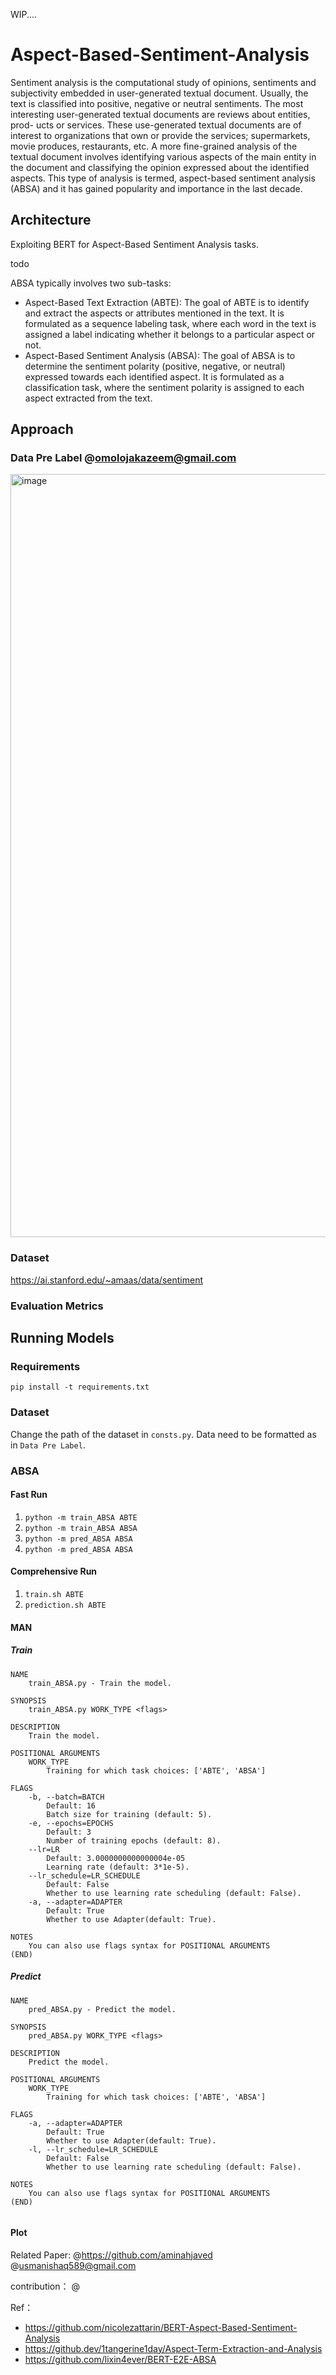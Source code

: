 WIP....

# Aspect-Based-Sentiment-Analysis

Sentiment analysis is the computational study of opinions, sentiments and subjectivity embedded in user-generated textual document. Usually, the text is classified into positive, negative or neutral sentiments. The most interesting user-generated textual documents are reviews about entities, prod- ucts or services. These use-generated textual documents are of interest to organizations that own or provide the services; supermarkets, movie produces, restaurants, etc. A more fine-grained analysis of the textual document involves identifying various aspects of the main entity in the document and classifying the opinion expressed about the identified aspects. This type of analysis is termed, aspect-based sentiment analysis (ABSA) and it has gained popularity and importance in the last decade.


## Architecture
Exploiting  BERT for Aspect-Based Sentiment Analysis tasks.

todo

ABSA typically involves two sub-tasks:
* Aspect-Based Text Extraction (ABTE): The goal of ABTE is to identify and extract the aspects or attributes mentioned in the text. It is formulated as a sequence labeling task, where each word in the text is assigned a label indicating whether it belongs to a particular aspect or not.
* Aspect-Based Sentiment Analysis (ABSA): The goal of ABSA is to determine the sentiment polarity (positive, negative, or neutral) expressed towards each identified aspect. It is formulated as a classification task, where the sentiment polarity is assigned to each aspect extracted from the text.

## Approach
### Data Pre Label @omolojakazeem@gmail.com
 <img width="1221" alt="image" src="https://github.com/SequinYF/Aspect-Based-Sentiment-Analysis/assets/19517164/97868851-f848-4105-b0cd-1ec118bc4dd9">

### Dataset

https://ai.stanford.edu/~amaas/data/sentiment

### Evaluation Metrics

## Running Models
### Requirements

`pip install -t requirements.txt`

### Dataset

Change the path of the dataset in `consts.py`. Data need to be formatted as in `Data Pre Label`.


### ABSA

#### Fast Run
1. `python -m train_ABSA ABTE` 
2. `python -m train_ABSA ABSA` 
3. `python -m pred_ABSA ABSA` 
4. `python -m pred_ABSA ABSA` 

#### Comprehensive Run

1. `train.sh ABTE`
2. `prediction.sh ABTE`

#### MAN

##### Train
```
NAME
    train_ABSA.py - Train the model.

SYNOPSIS
    train_ABSA.py WORK_TYPE <flags>

DESCRIPTION
    Train the model.

POSITIONAL ARGUMENTS
    WORK_TYPE
        Training for which task choices: ['ABTE', 'ABSA']

FLAGS
    -b, --batch=BATCH
        Default: 16
        Batch size for training (default: 5).
    -e, --epochs=EPOCHS
        Default: 3
        Number of training epochs (default: 8).
    --lr=LR
        Default: 3.0000000000000004e-05
        Learning rate (default: 3*1e-5).
    --lr_schedule=LR_SCHEDULE
        Default: False
        Whether to use learning rate scheduling (default: False).
    -a, --adapter=ADAPTER
        Default: True
        Whether to use Adapter(default: True).

NOTES
    You can also use flags syntax for POSITIONAL ARGUMENTS
(END)
```

##### Predict
```
NAME
    pred_ABSA.py - Predict the model.

SYNOPSIS
    pred_ABSA.py WORK_TYPE <flags>

DESCRIPTION
    Predict the model.

POSITIONAL ARGUMENTS
    WORK_TYPE
        Training for which task choices: ['ABTE', 'ABSA']

FLAGS
    -a, --adapter=ADAPTER
        Default: True
        Whether to use Adapter(default: True).
    -l, --lr_schedule=LR_SCHEDULE
        Default: False
        Whether to use learning rate scheduling (default: False).

NOTES
    You can also use flags syntax for POSITIONAL ARGUMENTS
(END)


```


#### Plot

Related Paper: @https://github.com/aminahjaved @usmanishaq589@gmail.com

contribution：
@

Ref：
* https://github.com/nicolezattarin/BERT-Aspect-Based-Sentiment-Analysis
* https://github.dev/1tangerine1day/Aspect-Term-Extraction-and-Analysis
* https://github.com/lixin4ever/BERT-E2E-ABSA

